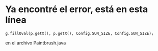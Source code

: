 # Ya encontré el error, está en esta línea

```Language
g.fillOval(p.getX(), p.getX(), Config.SUN_SIZE, Config.SUN_SIZE);
```
en el archivo Paintbrush.java

